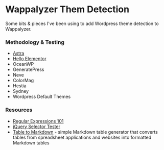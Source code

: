 # Wappalyzer Them Detection

Some bits & pieces I've been using to add Wordpress theme detection to Wappalyzer.

### Methodology & Testing

* [Astra](https://github.com/noodles/WappalyzerTesting/blob/main/AstraThemeTesting.md)
* [Hello Elementor](https://github.com/noodles/WappalyzerTesting/blob/main/HelloElementorTesting.md)
* OceanWP
* GeneratePress
* Neve
* ColorMag
* Hestia
* Sydney
* Wordpress Default Themes


### Resources

* [Regular Expressions 101](https://regex101.com/)
* [jQuery Selector Tester](http://stevewellens.xtreemhost.com/jQuerySelectorTester.htm?i=1)
* [Table to Markdown](https://tabletomarkdown.com/convert-spreadsheet-to-markdown/) - simple Markdown table generator that converts tables from spreadsheet applications and websites into formatted Markdown tables
